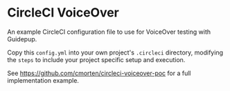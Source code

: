 # CircleCI VoiceOver

An example CircleCI configuration file to use for VoiceOver testing with Guidepup.

Copy this `config.yml` into your own project's `.circleci` directory, modifying the `steps` to include your project specific setup and execution.

See <https://github.com/cmorten/circleci-voiceover-poc> for a full implementation example.
